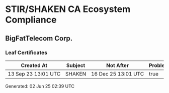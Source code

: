 # STIR/SHAKEN CA Ecosystem Compliance

## BigFatTelecom Corp.

### Leaf Certificates

| Created At | Subject | Not After | Problems | Link |
|------------|---------|-----------|----------|------|
| 13&#160;Sep&#160;23&#160;13:01&#160;UTC | SHAKEN | 16&#160;Dec&#160;25&#160;13:01&#160;UTC | true | [view](../CERTS/e40512354eea29fa67aded5bd46908af6e713418e28306f92c1f3ad632f7b216/README.md) |


Generated: 02 Jun 25 02:39 UTC